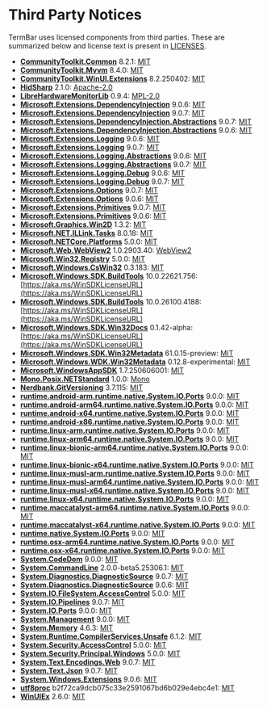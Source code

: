 # Third Party Notices
TermBar uses licensed components from third parties. These are summarized below and license text is present in [LICENSES](LICENSES/).

- **[CommunityToolkit.Common](https://github.com/CommunityToolkit/dotnet)** 8.2.1: [MIT](https://licenses.nuget.org/MIT)
- **[CommunityToolkit.Mvvm](https://github.com/CommunityToolkit/dotnet)** 8.4.0: [MIT](https://licenses.nuget.org/MIT)
- **[CommunityToolkit.WinUI.Extensions](https://github.com/CommunityToolkit/Windows)** 8.2.250402: [MIT](https://licenses.nuget.org/MIT)
- **[HidSharp](http://www.zer7.com/software/hidsharp)** 2.1.0: [Apache-2.0](http://www.zer7.com/files/oss/hidsharp/LICENSE.txt)
- **[LibreHardwareMonitorLib](https://github.com/LibreHardwareMonitor/LibreHardwareMonitor)** 0.9.4: [MPL-2.0](https://licenses.nuget.org/MPL-2.0)
- **[Microsoft.Extensions.DependencyInjection](https://dot.net/)** 9.0.6: [MIT](https://licenses.nuget.org/MIT)
- **[Microsoft.Extensions.DependencyInjection](https://dot.net/)** 9.0.7: [MIT](https://licenses.nuget.org/MIT)
- **[Microsoft.Extensions.DependencyInjection.Abstractions](https://dot.net/)** 9.0.7: [MIT](https://licenses.nuget.org/MIT)
- **[Microsoft.Extensions.DependencyInjection.Abstractions](https://dot.net/)** 9.0.6: [MIT](https://licenses.nuget.org/MIT)
- **[Microsoft.Extensions.Logging](https://dot.net/)** 9.0.6: [MIT](https://licenses.nuget.org/MIT)
- **[Microsoft.Extensions.Logging](https://dot.net/)** 9.0.7: [MIT](https://licenses.nuget.org/MIT)
- **[Microsoft.Extensions.Logging.Abstractions](https://dot.net/)** 9.0.6: [MIT](https://licenses.nuget.org/MIT)
- **[Microsoft.Extensions.Logging.Abstractions](https://dot.net/)** 9.0.7: [MIT](https://licenses.nuget.org/MIT)
- **[Microsoft.Extensions.Logging.Debug](https://dot.net/)** 9.0.6: [MIT](https://licenses.nuget.org/MIT)
- **[Microsoft.Extensions.Logging.Debug](https://dot.net/)** 9.0.7: [MIT](https://licenses.nuget.org/MIT)
- **[Microsoft.Extensions.Options](https://dot.net/)** 9.0.7: [MIT](https://licenses.nuget.org/MIT)
- **[Microsoft.Extensions.Options](https://dot.net/)** 9.0.6: [MIT](https://licenses.nuget.org/MIT)
- **[Microsoft.Extensions.Primitives](https://dot.net/)** 9.0.7: [MIT](https://licenses.nuget.org/MIT)
- **[Microsoft.Extensions.Primitives](https://dot.net/)** 9.0.6: [MIT](https://licenses.nuget.org/MIT)
- **[Microsoft.Graphics.Win2D](http://go.microsoft.com/fwlink/?LinkID=519078)** 1.3.2: [MIT](https://github.com/microsoft/Win2D/raw/refs/heads/winappsdk/main/LICENSE.txt)
- **[Microsoft.NET.ILLink.Tasks](https://dot.net/)** 8.0.18: [MIT](https://licenses.nuget.org/MIT)
- **[Microsoft.NETCore.Platforms](https://github.com/dotnet/runtime)** 5.0.0: [MIT](https://licenses.nuget.org/MIT)
- **[Microsoft.Web.WebView2](https://aka.ms/webview)** 1.0.2903.40: [WebView2](https://www.nuget.org/packages/Microsoft.Web.WebView2/1.0.2903.40/License)
- **[Microsoft.Win32.Registry](https://github.com/dotnet/runtime)** 5.0.0: [MIT](https://licenses.nuget.org/MIT)
- **[Microsoft.Windows.CsWin32](https://github.com/Microsoft/CsWin32)** 0.3.183: [MIT](https://licenses.nuget.org/MIT)
- **[Microsoft.Windows.SDK.BuildTools](https://aka.ms/WinSDKProjectURL)** 10.0.22621.756: [https://aka.ms/WinSDKLicenseURL](https://aka.ms/WinSDKLicenseURL)
- **[Microsoft.Windows.SDK.BuildTools](https://aka.ms/WinSDKProjectURL)** 10.0.26100.4188: [https://aka.ms/WinSDKLicenseURL](https://aka.ms/WinSDKLicenseURL)
- **[Microsoft.Windows.SDK.Win32Docs](https://github.com/microsoft/win32metadata)** 0.1.42-alpha: [https://aka.ms/WinSDKLicenseURL](https://aka.ms/WinSDKLicenseURL)
- **[Microsoft.Windows.SDK.Win32Metadata](https://github.com/microsoft/win32metadata)** 61.0.15-preview: [MIT](https://github.com/microsoft/win32metadata/raw/refs/heads/main/LICENSE)
- **[Microsoft.Windows.WDK.Win32Metadata](https://github.com/microsoft/wdkmetadata)** 0.12.8-experimental: [MIT](https://github.com/microsoft/wdkmetadata/raw/refs/heads/main/LICENSE)
- **[Microsoft.WindowsAppSDK](https://github.com/microsoft/windowsappsdk)** 1.7.250606001: [MIT](https://github.com/microsoft/windowsappsdk/raw/refs/heads/main/LICENSE)
- **[Mono.Posix.NETStandard](https://go.microsoft.com/fwlink/?linkid=869051)** 1.0.0: [Mono](https://raw.githubusercontent.com/mono/mono/refs/heads/main/LICENSE)
- **[Nerdbank.GitVersioning](https://github.com/dotnet/Nerdbank.GitVersioning)** 3.7.115: [MIT](https://licenses.nuget.org/MIT)
- **[runtime.android-arm.runtime.native.System.IO.Ports](https://dot.net/)** 9.0.0: [MIT](https://licenses.nuget.org/MIT)
- **[runtime.android-arm64.runtime.native.System.IO.Ports](https://dot.net/)** 9.0.0: [MIT](https://licenses.nuget.org/MIT)
- **[runtime.android-x64.runtime.native.System.IO.Ports](https://dot.net/)** 9.0.0: [MIT](https://licenses.nuget.org/MIT)
- **[runtime.android-x86.runtime.native.System.IO.Ports](https://dot.net/)** 9.0.0: [MIT](https://licenses.nuget.org/MIT)
- **[runtime.linux-arm.runtime.native.System.IO.Ports](https://dot.net/)** 9.0.0: [MIT](https://licenses.nuget.org/MIT)
- **[runtime.linux-arm64.runtime.native.System.IO.Ports](https://dot.net/)** 9.0.0: [MIT](https://licenses.nuget.org/MIT)
- **[runtime.linux-bionic-arm64.runtime.native.System.IO.Ports](https://dot.net/)** 9.0.0: [MIT](https://licenses.nuget.org/MIT)
- **[runtime.linux-bionic-x64.runtime.native.System.IO.Ports](https://dot.net/)** 9.0.0: [MIT](https://licenses.nuget.org/MIT)
- **[runtime.linux-musl-arm.runtime.native.System.IO.Ports](https://dot.net/)** 9.0.0: [MIT](https://licenses.nuget.org/MIT)
- **[runtime.linux-musl-arm64.runtime.native.System.IO.Ports](https://dot.net/)** 9.0.0: [MIT](https://licenses.nuget.org/MIT)
- **[runtime.linux-musl-x64.runtime.native.System.IO.Ports](https://dot.net/)** 9.0.0: [MIT](https://licenses.nuget.org/MIT)
- **[runtime.linux-x64.runtime.native.System.IO.Ports](https://dot.net/)** 9.0.0: [MIT](https://licenses.nuget.org/MIT)
- **[runtime.maccatalyst-arm64.runtime.native.System.IO.Ports](https://dot.net/)** 9.0.0: [MIT](https://licenses.nuget.org/MIT)
- **[runtime.maccatalyst-x64.runtime.native.System.IO.Ports](https://dot.net/)** 9.0.0: [MIT](https://licenses.nuget.org/MIT)
- **[runtime.native.System.IO.Ports](https://dot.net/)** 9.0.0: [MIT](https://licenses.nuget.org/MIT)
- **[runtime.osx-arm64.runtime.native.System.IO.Ports](https://dot.net/)** 9.0.0: [MIT](https://licenses.nuget.org/MIT)
- **[runtime.osx-x64.runtime.native.System.IO.Ports](https://dot.net/)** 9.0.0: [MIT](https://licenses.nuget.org/MIT)
- **[System.CodeDom](https://dot.net/)** 9.0.0: [MIT](https://licenses.nuget.org/MIT)
- **[System.CommandLine](https://github.com/dotnet/command-line-api)** 2.0.0-beta5.25306.1: [MIT](https://licenses.nuget.org/MIT)
- **[System.Diagnostics.DiagnosticSource](https://dot.net/)** 9.0.7: [MIT](https://licenses.nuget.org/MIT)
- **[System.Diagnostics.DiagnosticSource](https://dot.net/)** 9.0.6: [MIT](https://licenses.nuget.org/MIT)
- **[System.IO.FileSystem.AccessControl](https://github.com/dotnet/runtime)** 5.0.0: [MIT](https://licenses.nuget.org/MIT)
- **[System.IO.Pipelines](https://dot.net/)** 9.0.7: [MIT](https://licenses.nuget.org/MIT)
- **[System.IO.Ports](https://dot.net/)** 9.0.0: [MIT](https://licenses.nuget.org/MIT)
- **[System.Management](https://dot.net/)** 9.0.0: [MIT](https://licenses.nuget.org/MIT)
- **[System.Memory](https://github.com/dotnet/maintenance-packages)** 4.6.3: [MIT](https://licenses.nuget.org/MIT)
- **[System.Runtime.CompilerServices.Unsafe](https://github.com/dotnet/maintenance-packages)** 6.1.2: [MIT](https://licenses.nuget.org/MIT)
- **[System.Security.AccessControl](https://github.com/dotnet/runtime)** 5.0.0: [MIT](https://licenses.nuget.org/MIT)
- **[System.Security.Principal.Windows](https://github.com/dotnet/runtime)** 5.0.0: [MIT](https://licenses.nuget.org/MIT)
- **[System.Text.Encodings.Web](https://dot.net/)** 9.0.7: [MIT](https://licenses.nuget.org/MIT)
- **[System.Text.Json](https://dot.net/)** 9.0.7: [MIT](https://licenses.nuget.org/MIT)
- **[System.Windows.Extensions](https://dot.net/)** 9.0.6: [MIT](https://licenses.nuget.org/MIT)
- **[utf8proc](https://github.com/JuliaStrings/utf8proc/)** b2f72ca9dcb075c33e2591067bd6b029e4ebc4e1: [MIT](https://github.com/JuliaStrings/utf8proc/raw/refs/heads/master/LICENSE.md)
- **[WinUIEx](https://dotmorten.github.io/WinUIEx)** 2.6.0: [MIT](https://licenses.nuget.org/MIT)
